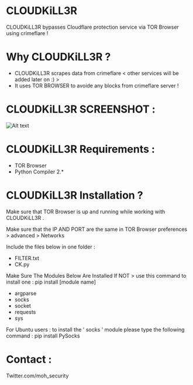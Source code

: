 # CLOUDKiLL3R

CLOUDKiLL3R bypasses Cloudflare protection service via TOR Browser using crimeflare !

# Why CLOUDKiLL3R ? 

* CLOUDKiLL3R scrapes data from crimeflare < other services will be added later on :) >  
* It uses TOR BROWSER to avoide any blocks from crimeflare server ! 

# CLOUDKiLL3R SCREENSHOT :

![Alt text](https://image.ibb.co/cmNucx/CLOUDKi_LL3_R.png "CLOUDKiLL3R ScreenShoot")

# CLOUDKiLL3R Requirements : 

* TOR Browser
* Python Compiler 2.* 

# CLOUDKiLL3R Installation ? 

Make sure that TOR Browser is up and running while working with CLOUDKiLL3R .

Make sure that the IP AND PORT are the same in TOR Browser preferences > advanced > Networks

Include the files below in one folder : 

* FILTER.txt	
* CK.py

Make Sure The Modules Below Are Installed If NOT > use this command to install one : pip install [module name] 

* argparse
* socks
* socket
* requests
* sys

For Ubuntu users : to install the ' socks ' module please type the following command : pip install PySocks

# Contact : 

Twitter.com/moh_security 


